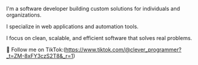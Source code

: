 I'm a software developer building custom solutions for individuals and organizations.

I specialize in web applications and automation tools.

I focus on clean, scalable, and efficient software that solves real problems.

📲 Follow me on TikTok:(https://www.tiktok.com/@clever_programmer?_t=ZM-8xFY3czS2T8&_r=1)

